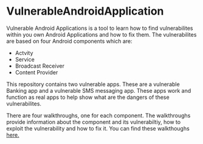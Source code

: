 # VulnerableAndroidApplication
Vulnerable Android Applications is a tool to learn how to find vulnerabilites within you own Android Applications and how to fix them. The vulnerabilites are based on four Android components which are:
* Actvity
* Service
* Broadcast Receiver
* Content Provider


This repository contains two vulnerable apps. These are a vulnerable Banking app and a vulnerable SMS messaging app. These apps work and function as real apps to help show what are the dangers of these vulnerabilites.


There are four walkthroughs, one for each component. The walkthroughs provide information about the component and its vulnerabiltiy, how to exploit the vulnerability and how to fix it. You can find these walkthoughs [here.](https://github.com/FraserGrandfield/VulnerableAndroidApplication/tree/main/Walkthroughs)
